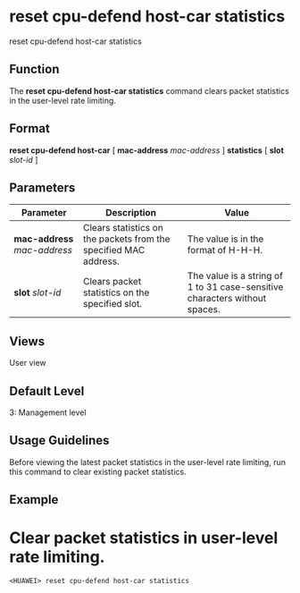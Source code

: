 reset cpu-defend host-car statistics
====================================

reset cpu-defend host-car statistics

Function
--------



The **reset cpu-defend host-car statistics** command clears packet statistics in the user-level rate limiting.




Format
------

**reset cpu-defend host-car** [ **mac-address** *mac-address* ] **statistics** [ **slot** *slot-id* ]


Parameters
----------

| Parameter | Description | Value |
| --- | --- | --- |
| **mac-address** *mac-address* | Clears statistics on the packets from the specified MAC address. | The value is in the format of H-H-H. |
| **slot** *slot-id* | Clears packet statistics on the specified slot. | The value is a string of 1 to 31 case-sensitive characters without spaces. |



Views
-----

User view


Default Level
-------------

3: Management level


Usage Guidelines
----------------

Before viewing the latest packet statistics in the user-level rate limiting, run this command to clear existing packet statistics.


Example
-------

# Clear packet statistics in user-level rate limiting.
```
<HUAWEI> reset cpu-defend host-car statistics

```